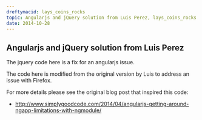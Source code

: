 ```yaml
---
dreftymacid: lays_coins_rocks
topic: Angularjs and jQuery solution from Luis Perez, lays_coins_rocks formula
date: 2014-10-28
---
```

## Angularjs and jQuery solution from Luis Perez

The jquery code here is a fix for an angularjs issue.

The code here is modified from the original version by Luis to address an issue with Firefox.

For more details please see the original blog post that inspired this code:

* http://www.simplygoodcode.com/2014/04/angularjs-getting-around-ngapp-limitations-with-ngmodule/
